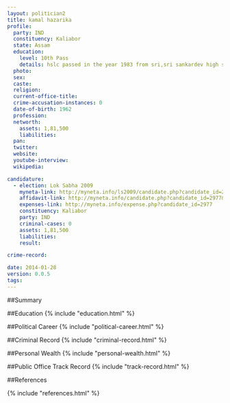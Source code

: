 ```yaml
---
layout: politician2
title: kamal hazarika
profile: 
  party: IND
  constituency: Kaliabor
  state: Assam
  education: 
    level: 10th Pass
    details: hslc passed in the year 1983 from sri,sri sankardev high school batadraba
  photo: 
  sex: 
  caste: 
  religion: 
  current-office-title: 
  crime-accusation-instances: 0
  date-of-birth: 1962
  profession: 
  networth: 
    assets: 1,81,500
    liabilities: 
  pan: 
  twitter: 
  website: 
  youtube-interview: 
  wikipedia: 

candidature: 
  - election: Lok Sabha 2009
    myneta-link: http://myneta.info/ls2009/candidate.php?candidate_id=2977
    affidavit-link: http://myneta.info/candidate.php?candidate_id=2977&scan=original
    expenses-link: http://myneta.info/expense.php?candidate_id=2977
    constituency: Kaliabor 
    party: IND
    criminal-cases: 0
    assets: 1,81,500
    liabilities: 
    result:  

crime-record: 

date: 2014-01-28
version: 0.0.5
tags: 
---
```

##Summary


##Education
{% include "education.html" %}


##Political Career
{% include "political-career.html" %}


##Criminal Record
{% include "criminal-record.html" %}


##Personal Wealth
{% include "personal-wealth.html" %}


##Public Office Track Record
{% include "track-record.html" %}


##References


{% include "references.html" %}